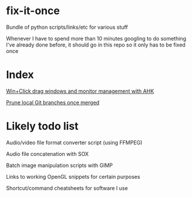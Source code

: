 # fix-it-once
Bundle of python scripts/links/etc for various stuff

Whenever I have to spend more than 10 minutes googling to do something I've already done before, it should go in this repo so it only has to be fixed once

# Index

[Win+Click drag windows and monitor management with AHK](https://github.com/percyqaz/ahk)

[Prune local Git branches once merged](https://stackoverflow.com/a/6127884/12653618)

# Likely todo list

Audio/video file format converter script (using FFMPEG)

Audio file concatenation with SOX

Batch image manipulation scripts with GIMP

Links to working OpenGL snippets for certain purposes

Shortcut/command cheatsheets for software I use
